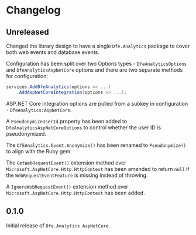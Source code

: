 # Changelog

## Unreleased

Changed the library design to have a single `Dfe.Analytics` package to cover both web events and database events.

Configuration has been split over two Options types - `DfeAnalyticsOptions` and `DfeAnalyticsAspNetCore` options and there are two separate methods for configuration:
```cs
services.AddDfeAnalytics(options => ...)
    .AddAspNetCoreIntegration(options => ...);
```

ASP.NET Core integration options are pulled from a subkey in configuration - `DfeAnalytics:AspNetCore`.

A `PseudonymizeUserId` property has been added to `DfeAnalyticsAspNetCoreOptions` to control whether the user ID is pseudonymized.

The `DfEAnalytics.Event.Anonymize()` has been renamed to `Pseudonymize()` to align with the Ruby gem.

The `GetWebRequestEvent()` extension method over `Microsoft.AspNetCore.Http.HttpContext` has been amended to return `null` if the `WebRequestEventFeature` is missing instead of throwing.

A `IgnoreWebRequestEvent()` extension method over `Microsoft.AspNetCore.Http.HttpContext` has been added.


## 0.1.0

Initial release of `Dfe.Analytics.AspNetCore`.
